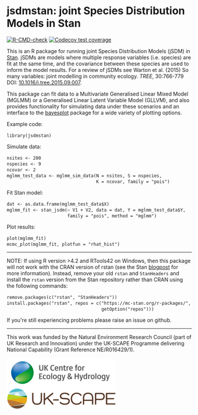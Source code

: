 # jsdmstan: joint Species Distribution Models in Stan

<!-- badges: start -->
[![R-CMD-check](https://github.com/NERC-CEH/jsdmstan/workflows/R-CMD-check/badge.svg)](https://github.com/NERC-CEH/jsdmstan/actions)
[![Codecov test coverage](https://codecov.io/gh/NERC-CEH/jsdmstan/branch/main/graph/badge.svg)](https://codecov.io/gh/NERC-CEH/jsdmstan?branch=main)
<!-- badges: end -->

This is an R package for running joint Species Distribution Models (jSDM) in [Stan](https://mc-stan.org/). jSDMs are models where multiple response variables (i.e. species) are fit at the same time, and the covariance between these species are used to inform the model results. For a review of jSDMs see Warton et al. (2015) So many variables: joint modelling in community ecology. *TREE*, 30:766-779 DOI: [10.1016/j.tree.2015.09.007](http://doi.org/10.1016/j.tree.2015.09.007).

This package can fit data to a Multivariate Generalised Linear Mixed Model (MGLMM) or a Generalised Linear Latent Variable Model (GLLVM), and also provides functionality for simulating data under these scenarios and an interface to the [bayesplot](https://mc-stan.org/bayesplot/) package for a wide variety of plotting options.

Example code:

```
library(jsdmstan)
```

Simulate data:
```
nsites <- 200
nspecies <- 9
ncovar <- 2
mglmm_test_data <- mglmm_sim_data(N = nsites, S = nspecies, 
                                  K = ncovar, family = "pois")
```

Fit Stan model:
```
dat <- as.data.frame(mglmm_test_data$X)
mglmm_fit <- stan_jsdm(~ V1 + V2, data = dat, Y = mglmm_test_data$Y, 
                       family = "pois", method = "mglmm")
```

Plot results:
```
plot(mglmm_fit)
mcmc_plot(mglmm_fit, plotfun = "rhat_hist")
```

***

NOTE: If using R version >4.2 and RTools42 on Windows, then this package will not work with the CRAN version of rstan (see the Stan [blogpost](https://blog.mc-stan.org/2022/04/26/stan-r-4-2-on-windows/) for more information). Instead, remove your old `rstan` and `StanHeaders` and install the `rstan` version from the Stan repository rather than CRAN using the following commands:

```
remove.packages(c("rstan", "StanHeaders"))
install.packages("rstan", repos = c("https://mc-stan.org/r-packages/", 
                                    getOption("repos")))
```

If you're still experiencing problems please raise an issue on github.

***

This work was funded by the Natural Environment Research Council (part of UK Research and Innovation) under the UK-SCAPE Programme delivering National Capability (Grant Reference NE/R016429/1).

![UKCEH logo](./man/figures/UKCEH-Logo.png) ![UKSCAPE logo](./man/figures/uk_scape_logo.png)
